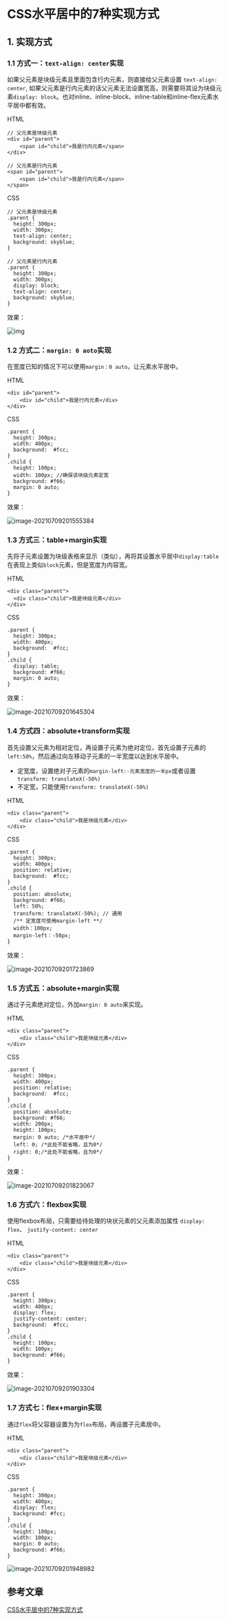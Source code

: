 # CSS水平居中的7种实现方式

## 1. 实现方式

### 1.1 方式一：`text-align: center`实现

如果父元素是块级元素且里面包含行内元素，则直接给父元素设置 `text-align: center`, 如果父元素是行内元素的话父元素无法设置宽高，则需要将其设为块级元素`display: block`。也对inline、inline-block、inline-table和inline-flex元素水平居中都有效。

HTML

```
// 父元素是块级元素
<div id="parent">
    <span id="child">我是行内元素</span>
</div>

// 父元素是行内元素
<span id="parent">
    <span id="child">我是行内元素</span>
</span>
```

CSS

```
// 父元素是块级元素
.parent {
  height: 300px;
  width: 300px;
  text-align: center;
  background: skyblue;
}

// 父元素是行内元素
.parent {
  height: 300px;
  width: 300px;
  display: block;
  text-align: center;
  background: skyblue;
}
```

效果：

![img](https://abelsun-1256449468.cos.ap-beijing.myqcloud.com/image/1460000021249926.png)

### 1.2 方式二：`margin: 0 aoto`实现

在宽度已知的情况下可以使用`margin：0 auto`，让元素水平居中。

HTML

```
<div id="parent">
    <div id="child">我是行内元素</div>
</div>
```

CSS

```
.parent {
  height: 300px;
  width: 400px;
  background:  #fcc;
}
.child {
  height: 100px;
  width: 100px; //确保该块级元素定宽
  background: #f66;
  margin: 0 auto;
}
```

效果：

![image-20210709201555384](https://abelsun-1256449468.cos.ap-beijing.myqcloud.com/image/image-20210709201555384.png)

### 1.3 方式三：table+margin实现

先将子元素设置为块级表格来显示（类似），再将其设置水平居中`display:table`在表现上类似`block`元素，但是宽度为内容宽。

HTML

```
<div class="parent">
  <div class="child">我是块级元素</div>
</div>
```

CSS

```
.parent {
  height: 300px;
  width: 400px;
  background:  #fcc;
}
.child {
  display: table;
  background: #f66;
  margin: 0 auto;
}
```

效果：

![image-20210709201645304](https://abelsun-1256449468.cos.ap-beijing.myqcloud.com/image/image-20210709201645304.png)

### 1.4 方式四：absolute+transform实现

首先设置父元素为相对定位，再设置子元素为绝对定位，首先设置子元素的`left:50%`，然后通过向左移动子元素的一半宽度以达到水平居中。

- 定宽度，设置绝对子元素的`margin-left:-元素宽度的一半px`或者设置`transform: translateX(-50%)`
- 不定宽，只能使用`transform: translateX(-50%)`

HTML

```
<div class="parent">
    <div class="child">我是块级元素</div>
</div>
```

CSS

```
.parent {
  height: 300px;
  width: 400px;
  position: relative;
  background:  #fcc;
}
.child {
  position: absolute;
  background: #f66;
  left: 50%;
  transform: translateX(-50%); // 通用
  /** 定宽度可使用margin-left **/
  width：100px;
  margin-left：-50px;
}
```

效果：

![image-20210709201723869](https://abelsun-1256449468.cos.ap-beijing.myqcloud.com/image/image-20210709201723869.png)

### 1.5 方式五：absolute+margin实现

通过子元素绝对定位，外加`margin: 0 auto`来实现。

HTML

```
<div class="parent">
    <div class="child">我是块级元素</div>
</div>
```

CSS

```
.parent {
  height: 300px;
  width: 400px;
  position: relative;
  background:  #fcc;
}
.child {
  position: absolute;
  background: #f66;
  width: 200px;
  height: 100px;
  margin: 0 auto; /*水平居中*/
  left: 0; /*此处不能省略，且为0*/
  right: 0;/*此处不能省略，且为0*/
}
```

效果：

![image-20210709201823067](https://abelsun-1256449468.cos.ap-beijing.myqcloud.com/image/image-20210709201823067.png)

### 1.6 方式六：flexbox实现

使用flexbox布局，只需要给待处理的块状元素的父元素添加属性 `display: flex`、 `justify-content: center`

HTML

```
<div class="parent">
    <div class="child">我是块级元素</div>
</div>
```

CSS

```
.parent {
  height: 300px;
  width: 400px;
  display: flex;
  justify-content: center;
  background:  #fcc;
}
.child {
  height: 100px;
  width: 100px;
  background: #f66;
}
```

效果：

![image-20210709201903304](https://abelsun-1256449468.cos.ap-beijing.myqcloud.com/image/image-20210709201903304.png)

### 1.7 方式七：flex+margin实现

通过`flex`将父容器设置为为`flex`布局，再设置子元素居中。

HTML

```
<div class="parent">
    <div class="child">我是块级元素</div>
</div>
```

CSS

```
.parent {
  height: 300px;
  width: 400px;
  display: flex;
  background: #fcc;
}
.child {
  height: 100px;
  width: 100px;
  margin: 0 auto;
  background: #f66;
}
```

![image-20210709201948982](https://abelsun-1256449468.cos.ap-beijing.myqcloud.com/image/image-20210709201948982.png)

## 参考文章

[CSS水平居中的7种实现方式](https://segmentfault.com/a/1190000021249922)
